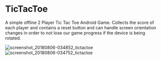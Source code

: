 # TicTacToe
A simple offline 2 Player Tic Tac Toe Android Game. Collects the score of each player and contains a reset button and can handle screen orientation changes in order to not lose our game progress if the device is being rotated.

![screenshot_20180806-034852_tictactoe](https://user-images.githubusercontent.com/14100297/43703883-2097ead0-992c-11e8-8afe-4fced9db2639.jpg)
![screenshot_20180806-034752_tictactoe](https://user-images.githubusercontent.com/14100297/43703884-20a84808-992c-11e8-8cc5-325ab139fea8.jpg)
